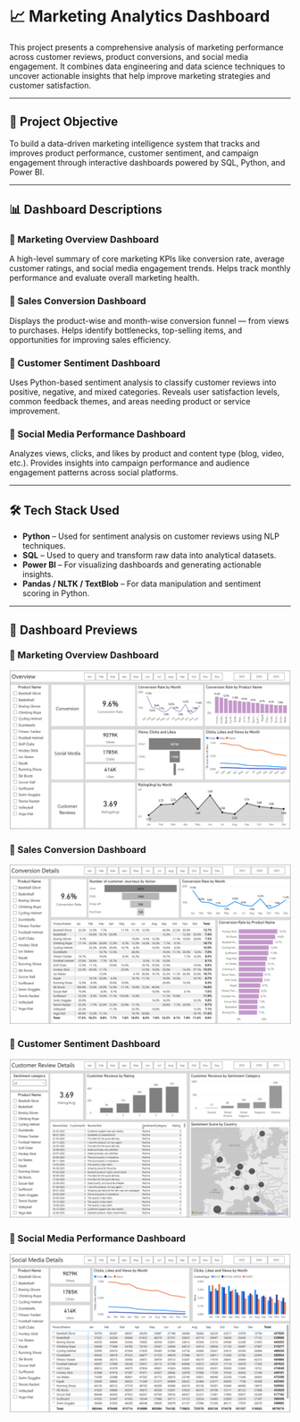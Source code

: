# 📈 Marketing Analytics Dashboard

This project presents a comprehensive analysis of marketing performance across customer reviews, product conversions, and social media engagement. It combines data engineering and data science techniques to uncover actionable insights that help improve marketing strategies and customer satisfaction.

---

## 🧩 Project Objective

To build a data-driven marketing intelligence system that tracks and improves product performance, customer sentiment, and campaign engagement through interactive dashboards powered by SQL, Python, and Power BI.

---

## 📊 Dashboard Descriptions

### 🔹 Marketing Overview Dashboard
A high-level summary of core marketing KPIs like conversion rate, average customer ratings, and social media engagement trends. Helps track monthly performance and evaluate overall marketing health.

### 🔹 Sales Conversion Dashboard
Displays the product-wise and month-wise conversion funnel — from views to purchases. Helps identify bottlenecks, top-selling items, and opportunities for improving sales efficiency.

### 🔹 Customer Sentiment Dashboard
Uses Python-based sentiment analysis to classify customer reviews into positive, negative, and mixed categories. Reveals user satisfaction levels, common feedback themes, and areas needing product or service improvement.

### 🔹 Social Media Performance Dashboard
Analyzes views, clicks, and likes by product and content type (blog, video, etc.). Provides insights into campaign performance and audience engagement patterns across social platforms.

---

## 🛠️ Tech Stack Used

- **Python** – Used for sentiment analysis on customer reviews using NLP techniques.
- **SQL** – Used to query and transform raw data into analytical datasets.
- **Power BI** – For visualizing dashboards and generating actionable insights.
- **Pandas / NLTK / TextBlob** – For data manipulation and sentiment scoring in Python.

---

## 📸 Dashboard Previews

### 🔹 Marketing Overview Dashboard
![Overview Dashboard](https://github.com/Sameer-0904/Data-Analytics-Projects/blob/main/Marketing_Analytics/Dashboard%20Images/Overview-Dashboard.png)

### 🔹 Sales Conversion Dashboard
![Conversion Dashboard](https://github.com/Sameer-0904/Data-Analytics-Projects/blob/main/Marketing_Analytics/Dashboard%20Images/Conversion-Details-Dashboard.png)

### 🔹 Customer Sentiment Dashboard
![Customer Review Dashboard](https://github.com/Sameer-0904/Data-Analytics-Projects/blob/main/Marketing_Analytics/Dashboard%20Images/Customer-reviews-Dashboard.png)

### 🔹 Social Media Performance Dashboard
![Social Media Dashboard](https://github.com/Sameer-0904/Data-Analytics-Projects/blob/main/Marketing_Analytics/Dashboard%20Images/Social-Media-Dashboard.png)

